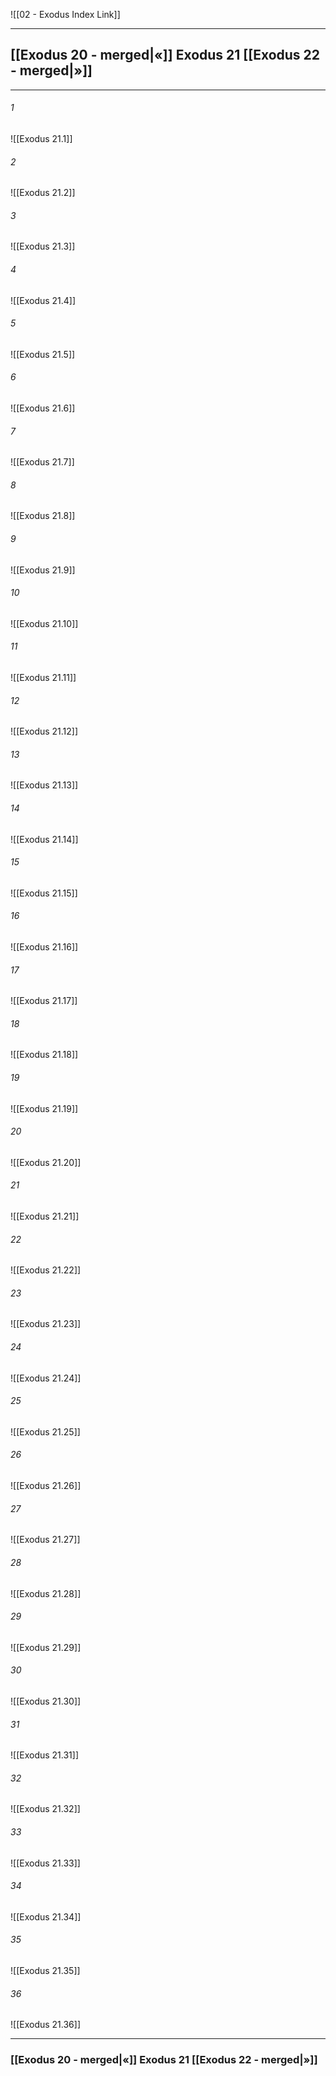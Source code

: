 ![[02 - Exodus Index Link]]

---
##  [[Exodus 20 - merged|«]] Exodus 21 [[Exodus 22 - merged|»]]

---

###### 1
![[Exodus 21.1]] 

###### 2
![[Exodus 21.2]] 

###### 3
![[Exodus 21.3]] 

###### 4
![[Exodus 21.4]]

###### 5 
![[Exodus 21.5]] 

###### 6
![[Exodus 21.6]] 

###### 7
![[Exodus 21.7]] 

###### 8
![[Exodus 21.8]] 

###### 9
![[Exodus 21.9]] 

###### 10
![[Exodus 21.10]] 

###### 11
![[Exodus 21.11]] 

###### 12
![[Exodus 21.12]]

###### 13
![[Exodus 21.13]] 

###### 14
![[Exodus 21.14]] 

###### 15
![[Exodus 21.15]]

###### 16
![[Exodus 21.16]] 

###### 17
![[Exodus 21.17]]

###### 18
![[Exodus 21.18]] 

###### 19
![[Exodus 21.19]] 

###### 20
![[Exodus 21.20]]

###### 21
![[Exodus 21.21]] 

###### 22
![[Exodus 21.22]] 

###### 23
![[Exodus 21.23]]

###### 24
![[Exodus 21.24]] 

###### 25
![[Exodus 21.25]]

###### 26
![[Exodus 21.26]] 

###### 27
![[Exodus 21.27]] 

###### 28
![[Exodus 21.28]]

###### 29
![[Exodus 21.29]] 

###### 30
![[Exodus 21.30]] 

###### 31
![[Exodus 21.31]] 

###### 32
![[Exodus 21.32]] 

###### 33
![[Exodus 21.33]]

###### 34
![[Exodus 21.34]] 

###### 35
![[Exodus 21.35]]

###### 36
![[Exodus 21.36]] 


---
###  [[Exodus 20 - merged|«]] Exodus 21 [[Exodus 22 - merged|»]]